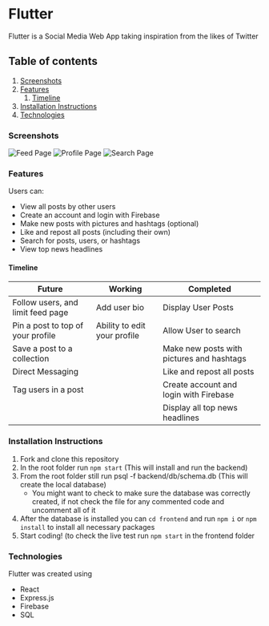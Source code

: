 # Flutter
Flutter is a Social Media Web App taking inspiration from the likes of Twitter

## Table of contents
1. [Screenshots](#screenshots)
2. [Features](#features)
    1. [Timeline](#timeline)
3. [Installation Instructions](#installation)
4. [Technologies](#technologies)

### Screenshots <a name="screenshots"></a>
![Feed Page](https://i.imgur.com/jIT7oBA.png)
![Profile Page](https://i.imgur.com/YDXtN6q.png)
![Search Page](https://i.imgur.com/80uRYv1.png)

### Features <a name="features"></a>
Users can:  
* View all posts by other users  
* Create an account and login with Firebase  
* Make new posts with pictures and hashtags (optional)  
* Like and repost all posts (including their own)  
* Search for posts, users, or hashtags  
* View top news headlines  

#### Timeline <a name="timeline"></a>
| Future                            | Working                      | Completed                                 |
|-----------------------------------|------------------------------|-------------------------------------------|
| Follow users, and limit feed page | Add user bio                 | Display User Posts                        |
| Pin a post to top of your profile | Ability to edit your profile | Allow User to search                      |
| Save a post to a collection       |                              | Make new posts with pictures and hashtags |
| Direct Messaging                  |                              | Like and repost all posts                 |
| Tag users in a post               |                              | Create account and login with Firebase    |
|                                   |                              | Display all top news headlines            |

### Installation Instructions <a name="installation"></a>
1. Fork and clone this repository
2. In the root folder run ```npm start``` (This will install and run the backend)
3. From the root folder still run psql -f backend/db/schema.db (This will create the local database)
    * You might want to check to make sure the database was correctly created, if not check the file for any commented code and uncomment all of it
4. After the database is installed you can ```cd frontend``` and run ```npm i``` or ```npm install``` to install all necessary packages
5. Start coding! (to check the live test run ```npm start``` in the frontend folder

### Technologies <a name="technologies"></a>
Flutter was created using
* React
* Express.js
* Firebase
* SQL
